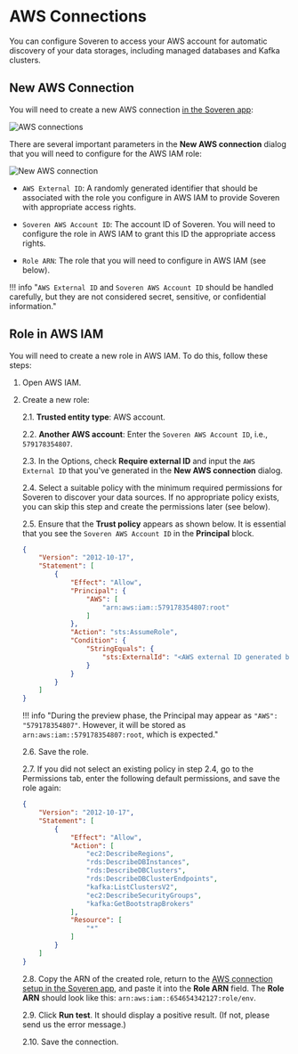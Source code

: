 # AWS Connections

You can configure Soveren to access your AWS account for automatic discovery of your data storages, including managed databases and Kafka clusters.

## New AWS Connection

You will need to create a new AWS connection [in the Soveren app](https://app.soveren.io/infrastructure-access/aws):

![AWS connections](../../img/administration/aws-connections.png "AWS connections")

There are several important parameters in the **New AWS connection** dialog that you will need to configure for the AWS IAM role:

![New AWS connection](../../img/administration/new-aws-connection.png "New AWS connection")

* `AWS External ID`: A randomly generated identifier that should be associated with the role you configure in AWS IAM to provide Soveren with appropriate access rights.

* `Soveren AWS Account ID`: The account ID of Soveren. You will need to configure the role in AWS IAM to grant this ID the appropriate access rights.

* `Role ARN`: The role that you will need to configure in AWS IAM (see below).

!!! info "`AWS External ID` and `Soveren AWS Account ID` should be handled carefully, but they are not considered secret, sensitive, or confidential information."

## Role in AWS IAM

You will need to create a new role in AWS IAM. To do this, follow these steps:

1. Open AWS IAM.

2. Create a new role:

    2.1. **Trusted entity type**: AWS account.

    2.2. **Another AWS account**: Enter the `Soveren AWS Account ID`, i.e., `579178354807`.

    2.3. In the Options, check **Require external ID** and input the `AWS External ID` that you've generated in the **New AWS connection** dialog.

    2.4. Select a suitable policy with the minimum required permissions for Soveren to discover your data sources. If no appropriate policy exists, you can skip this step and create the permissions later (see below).

    2.5. Ensure that the **Trust policy** appears as shown below. It is essential that you see the `Soveren AWS Account ID` in the **Principal** block.

    ```json
    {
        "Version": "2012-10-17",
        "Statement": [
            {
                "Effect": "Allow",
                "Principal": {
                    "AWS": [
                        "arn:aws:iam::579178354807:root"
                    ]
                },
                "Action": "sts:AssumeRole",
                "Condition": {
                    "StringEquals": {
                        "sts:ExternalId": "<AWS external ID generated by Soveren>"
                    }
                }
            }
        ]
    }
    ```

    !!! info "During the preview phase, the Principal may appear as `"AWS": "579178354807"`. However, it will be stored as `arn:aws:iam::579178354807:root`, which is expected."

    2.6. Save the role.

    2.7. If you did not select an existing policy in step 2.4, go to the Permissions tab, enter the following default permissions, and save the role again:

    ```json
    {
        "Version": "2012-10-17",
        "Statement": [
            {
                "Effect": "Allow",
                "Action": [
                    "ec2:DescribeRegions",
                    "rds:DescribeDBInstances",
                    "rds:DescribeDBClusters",
                    "rds:DescribeDBClusterEndpoints",
                    "kafka:ListClustersV2",
                    "ec2:DescribeSecurityGroups",
                    "kafka:GetBootstrapBrokers"
                ],
                "Resource": [
                    "*"
                ]
            }
        ]
    }
    ```

    2.8. Copy the ARN of the created role, return to the [AWS connection setup in the Soveren app](https://app.soveren.io/infrastructure-access/aws), and paste it into the **Role ARN** field. The **Role ARN** should look like this: `arn:aws:iam::654654342127:role/env`.

    2.9. Click **Run test**. It should display a positive result. (If not, please send us the error message.)

    2.10. Save the connection.
